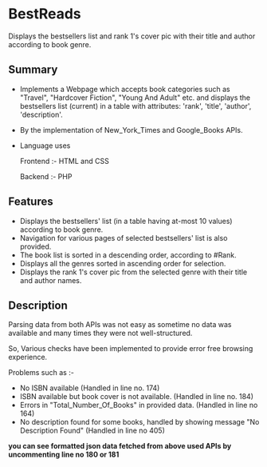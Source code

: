 # BestReads
Displays the bestsellers list and rank 1's cover pic with their title and author according to book genre.

## Summary
- Implements a Webpage which accepts book categories such as "Travel", "Hardcover Fiction", "Young And Adult" etc. and displays the bestsellers list (current) in a table with attributes: 'rank', 'title', 'author', 'description'.
- By the implementation of New_York_Times and Google_Books APIs.
- Language uses

    Frontend :- HTML and CSS

    Backend :- PHP

## Features
- Displays the bestsellers' list (in a table having at-most 10 values) according to book genre.
- Navigation for various pages of selected bestsellers' list is also provided.
- The book list is sorted in a descending order, according to #Rank.
- Displays all the genres sorted in ascending order for selection.
- Displays the rank 1's cover pic from the selected genre with their title and author names.

## Description

Parsing data from both APIs was not easy as sometime no data was available and many times they were not well-structured.

So, Various checks have been implemented to provide error free browsing experience.

Problems such as :-

- No ISBN available (Handled in line no. 174)
- ISBN available but book cover is not available. (Handled in line no. 184)
- Errors in "Total_Number_Of_Books" in provided data. (Handled in line no 164)
- No description found for some books, handled by showing message "No Description Found" (Handled in line no 405)

**you can see formatted json data fetched from above used APIs by uncommenting line no 180 or 181**


